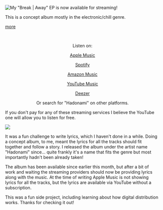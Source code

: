 
<!-- Copyright 2024 Phil Thompson. All Rights Reserved.  As noted in the License section of this repository's readme.md file, this file and its corresponding public HTML file, and all other articles, article files, and images, are distributed under traditional copyright.  The repository source code and other files are distributed under the MIT license. -->

[//]: # (gen-title: My Electronic/Chill Album "Break | Away")

[//]: # (gen-title-url: My-Electronic-Chill-Album-Break-Away)

[//]: # (gen-keywords: music, streaming, album, ep, release, apple music, spotify, amazon music, youtube, deezer)

[//]: # (gen-description: Links for listening to my new EP "Break | Away".)

[//]: # (gen-meta-end)

<a href="${THIS_ARTICLE}"><img style="float: left" class="width-resp-50-100" src="${SITE_ROOT_REL}/s/img/2024/break-away-album-art-sm.jpg"/></a> My "Break | Away" EP is now available for streaming!

This is a concept album mostly in the electronic/chill genre.

[more](more://)

<p style="clear:both">&nbsp;</p>

<div style="text-align:center">
<p>Listen on:</p>
<p><a target="_blank" href="https://music.apple.com/us/album/break-away-ep/1756326001">Apple Music</a></p>
<p><a target="_blank" href="https://open.spotify.com/album/4RKFSxDJvs9pkRywd2FrZ6?si=-b4MFfO4QvaGKqJ4uN0UMg">Spotify</a></p>
<p><a target="_blank" href="https://music.amazon.com/albums/B0D94RGB42">Amazon Music</a></p>
<p><a target="_blank" href="https://music.youtube.com/playlist?list=OLAK5uy_k5h1XLTJtPqql9pCNn2KI6kThT-CIJXMg">YouTube Music</a></p>
<p><a target="_blank" href="https://deezer.page.link/htZKr4JAQj7oawbw7">Deezer</a></p>
<p>Or search for "Hadonami" on other platforms.</p>
</div>

If you don't pay for any of these streaming services I believe the YouTube one will allow you to listen for free.

<img class="width-100 center-block" src="${SITE_ROOT_REL}/s/img/2024/break-away-album-art.jpg"/>

It was a fun challenge to write lyrics, which I haven't done in a while.  Doing a concept album, to me, meant the lyrics for all the tracks should fit together and follow a story.  I released the album under the artist name "Hadonami" since... quite frankly it's a name that fits the genre but most importantly hadn't been already taken!

The album has been available since earlier this month, but after a bit of work and waiting the streaming providers should now be providing lyrics along with the music.  At the time of writing Apple Music is not showing lyrics for all the tracks, but
the lyrics are available via YouTube without a subscription.

This was a fun side project, including learning about how digital distribution works.  Thanks for checking it out!
